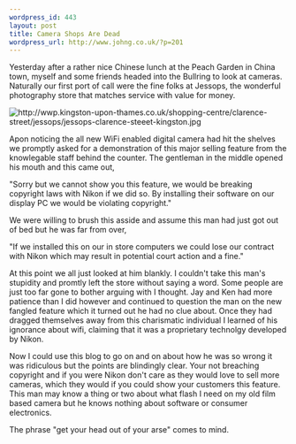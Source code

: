 ```yaml
--- 
wordpress_id: 443
layout: post
title: Camera Shops Are Dead
wordpress_url: http://www.johng.co.uk/?p=201
---
```

Yesterday after a rather nice Chinese lunch at the Peach Garden in China town, myself and some friends headed into the Bullring to look at cameras. Naturally our first port of call were the fine folks at Jessops, the wonderful photography store that matches service with value for money.

<img src="http://wwp.kingston-upon-thames.co.uk/shopping-centre/clarence-street/jessops/jessops-clarence-steeet-kingston.jpg" alt="http://wwp.kingston-upon-thames.co.uk/shopping-centre/clarence-street/jessops/jessops-clarence-steeet-kingston.jpg" />

Apon noticing the all new WiFi enabled digital camera had hit the shelves we promptly asked for a demonstration of this major selling feature from the knowlegable staff behind the counter. The gentleman in the middle opened his mouth and this came out,

"Sorry but we cannot show you this feature, we would be breaking copyright laws with Nikon if we did so. By installing their software on our display PC we would be violating copyright."

We were willing to brush this asside and assume this man had just got out of bed but he was far from over,

"If we installed this on our in store computers we could lose our contract with Nikon which may result in potential court action and a fine."

At this point we all just looked at him blankly. I couldn't take this man's stupidity and promtly left the store without saying a word. Some people are just too far gone to bother arguing with I thought. Jay and Ken had more patience than I did however and continued to question the man on the new fangled feature which it turned out he had no clue about. Once they had dragged themselves away from this charismatic individual I learned of his ignorance about wifi, claiming that it was a proprietary technolgy developed by Nikon.

Now I could use this blog to go on and on about how he was so wrong it was ridiculous but the points are blindingly clear. Your not breaching copyright and if you were Nikon don't care as they would love to sell more cameras, which they would if you could show your customers this feature. This man may know a thing or two about what flash I need on my old film based camera but he knows nothing about software or consumer electronics.

The phrase "get your head out of your arse" comes to mind.
